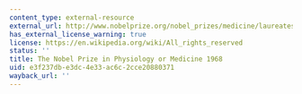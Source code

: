 ```yaml
---
content_type: external-resource
external_url: http://www.nobelprize.org/nobel_prizes/medicine/laureates/1968/index.html
has_external_license_warning: true
license: https://en.wikipedia.org/wiki/All_rights_reserved
status: ''
title: The Nobel Prize in Physiology or Medicine 1968
uid: e3f237db-e3dc-4e33-ac6c-2cce20880371
wayback_url: ''
---
```

